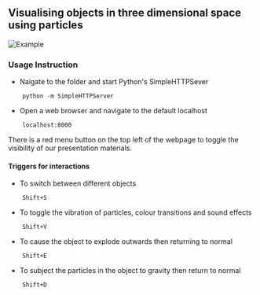 ## Visualising objects in three dimensional space using particles

![Example](https://github.com/ruidan/Graphics-VisualizationFinalProject/blob/master/image.png)

### Usage Instruction
* Naigate to the folder and start Python's SimpleHTTPSever
```
	python -m SimpleHTTPServer
```
* Open a web browser and navigate to the default localhost
```
	localhost:8000
```

There is a red menu button on the top left of the webpage to toggle the visibility of our presentation materials.

#### Triggers for interactions
* To switch between different objects
```
	Shift+S
```
* To toggle the vibration of particles, colour transitions and sound effects
```
	Shift+V
```
* To cause the object to explode outwards then returning to normal
```
	Shift+E
```
* To subject the particles in the object to gravity then return to normal
```
	Shift+D
```